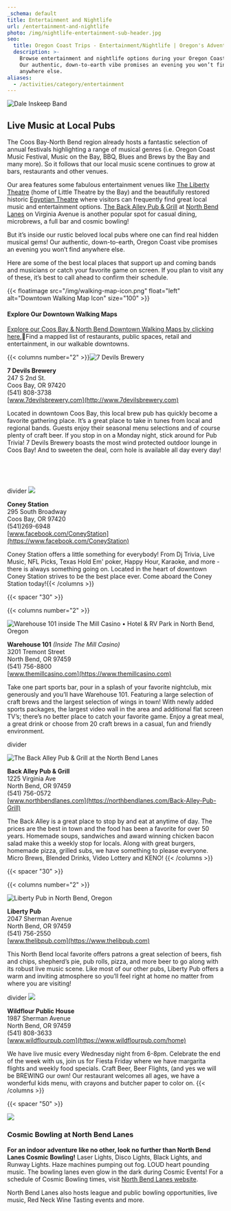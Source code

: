 ```yaml
---
_schema: default
title: Entertainment and Nightlife
url: /entertainment-and-nightlife
photo: /img/nightlife-entertainment-sub-header.jpg
seo:
  title: Oregon Coast Trips - Entertainment/Nightlife | Oregon's Adventure Coast
  description: >-
    Browse entertainment and nightlife options during your Oregon Coast trip!
    Our authentic, down-to-earth vibe promises an evening you won’t find
    anywhere else.
aliases:
  - /activities/category/entertainment
---
```

![Dale Inskeep Band](/img/enterainment-top-header.jpg)

## Live Music at Local Pubs

The Coos Bay-North Bend region already hosts a fantastic selection of annual festivals highlighting a range of musical genres (i.e. Oregon Coast Music Festival, Music on the Bay, BBQ, Blues and Brews by the Bay and many more). So it follows that our local music scene continues to grow at bars, restaurants and other venues.

Our area features some fabulous entertainment venues like [The Liberty Theatre](http://thelibertytheatre.org) (home of Little Theatre by the Bay) and the beautifully restored historic [Egyptian Theatre](http://egyptiantheatreoregon.com/) where visitors can frequently find great local music and entertainment options. [The Back Alley Pub & Grill](https://northbendlanes.com/Back-Alley-Pub-Grill) at [North Bend Lanes](https://northbendlanes.com/) on Virginia Avenue is another popular spot for casual dining, microbrews, a full bar and cosmic bowling!

But it’s inside our rustic beloved local pubs where one can find real hidden musical gems! Our authentic, down-to-earth, Oregon Coast vibe promises an evening you won’t find anywhere else.

Here are some of the best local places that support up and coming bands and musicians or catch your favorite game on screen. If you plan to visit any of these, it’s best to call ahead to confirm their schedule.&nbsp;

{{< floatimage src="/img/walking-map-icon.png" float="left" alt="Downtown Walking Map Icon" size="100" >}}

#### Explore Our Downtown Walking Maps

[Explore our Coos Bay & North Bend Downtown Walking Maps by clicking here.](/img/walking-map-cbnb.pdf)Find a mapped list of restaurants, public spaces, retail and entertainment, in our walkable downtowns.

{{< columns number="2" >}}![7 Devils Brewery](/img/ent-seven-devils.jpg)

**7 Devils Brewery**<br>247 S 2nd St.<br>Coos Bay, OR 97420<br>(541) 808-3738<br>[www.7devilsbrewery.com](http://www.7devilsbrewery.com)

Located in downtown Coos Bay, this local brew pub has quickly become a favorite gathering place. It’s a great place to take in tunes from local and regional bands. Guests enjoy their seasonal menu selections and of course plenty of craft beer. If you stop in on a Monday night, stick around for Pub Trivia! 7 Devils Brewery boasts the most wind protected outdoor lounge in Coos Bay! And to sweeten the deal, corn hole is available all day every day!

&nbsp;

&nbsp;

divider ![](/img/coney-station-entertainment.jpg)

**Coney Station**<br>295 South Broadway<br>Coos Bay, OR 97420<br>(541)269-6948<br>[www.facebook.com/ConeyStation](https://www.facebook.com/ConeyStation)

Coney Station offers a little something for everybody! From Dj Trivia, Live Music, NFL Picks, Texas Hold Em' poker, Happy Hour, Karaoke, and more - there is always something going on. Located in the heart of downtown Coney Station strives to be the best place ever. Come aboard the Coney Station today!{{< /columns >}}

{{< spacer "30" >}}

{{< columns number="2" >}}

![Warehouse 101 inside The Mill Casino • Hotel &amp; RV Park in North Bend, Oregon](/img/ent-warehouse-101.jpg)

**Warehouse 101** *(Inside The Mill Casino)*<br>3201 Tremont Street<br>North Bend, OR 97459<br>(541) 756-8800<br>[www.themillcasino.com](https://www.themillcasino.com)

Take one part sports bar, pour in a splash of your favorite nightclub, mix generously and you’ll have Warehouse 101. Featuring a large selection of craft brews and the largest selection of wings in town! With newly added sports packages, the largest video wall in the area and additional flat screen TV’s; there’s no better place to catch your favorite game. Enjoy a great meal, a great drink or choose from 20 craft brews in a casual, fun and friendly environment.

divider

![The Back Alley Pub & Grill at the North Bend Lanes](/img/back-alley-pub-food-image.jpg)

**Back Alley Pub & Grill**<br>1225 Virginia Ave<br>North Bend, OR 97459<br>(541) 756-0572<br>[www.northbendlanes.com](https://northbendlanes.com/Back-Alley-Pub-Grill)

The Back Alley is a great place to stop by and eat at anytime of day. The prices are the best in town and the food has been a favorite for over 50 years. Homemade soups, sandwiches and award winning chicken bacon salad make this a weekly stop for locals. Along with great burgers, homemade pizza, grilled subs, we have something to please everyone. Micro Brews, Blended Drinks, Video Lottery and KENO!
{{< /columns >}}

{{< spacer "30" >}}

{{< columns number="2" >}}

![Liberty Pub in North Bend, Oregon](/img/ent-liberty-pub.jpg)

**Liberty Pub**<br>2047 Sherman Avenue<br>North Bend, OR  97459<br>(541) 756-2550<br>[www.thelibpub.com](https://www.thelibpub.com)

This North Bend local favorite offers patrons a great selection of beers, fish and chips, shepherd’s pie, pub rolls, pizza, and more beer to go along with its robust live music scene. Like most of our other pubs, Liberty Pub offers a warm and inviting atmosphere so you’ll feel right at home no matter from where you are visiting!

divider
![](/img/wildflour-entertainment-page.jpg)

**Wildflour Public House**<br>1987 Sherman Avenue<br>North Bend, OR 97459<br>(541) 808-3633<br>[www.wildflourpub.com](https://www.wildflourpub.com/home)

We have live music every Wednesday night from 6-8pm. Celebrate the end of the week with us, join us for Fiesta Friday where we have margarita flights and weekly food specials. Craft Beer, Beer Flights, (and yes we will be BREWING our own! Our restaurant welcomes all ages, we have a wonderful kids menu, with crayons and butcher paper to color on.
{{< /columns >}}

{{< spacer "50" >}}

![](/img/Collage-Two-Images-Bowling.jpg)

### Cosmic Bowling at North Bend Lanes

**For an indoor adventure like no other, look no further than North Bend Lanes Cosmic Bowling!** Laser Lights, Disco Lights, Black Lights, and Runway Lights. Haze machines pumping out fog. LOUD heart pounding music. The bowling lanes even glow in the dark during Cosmic Events! For a schedule of Cosmic Bowling times, visit [North Bend Lanes website](https://northbendlanes.com/Bowling/Cosmic-Bowling).

North Bend Lanes also hosts league and public bowling opportunities, live music, Red Neck Wine Tasting events and more.